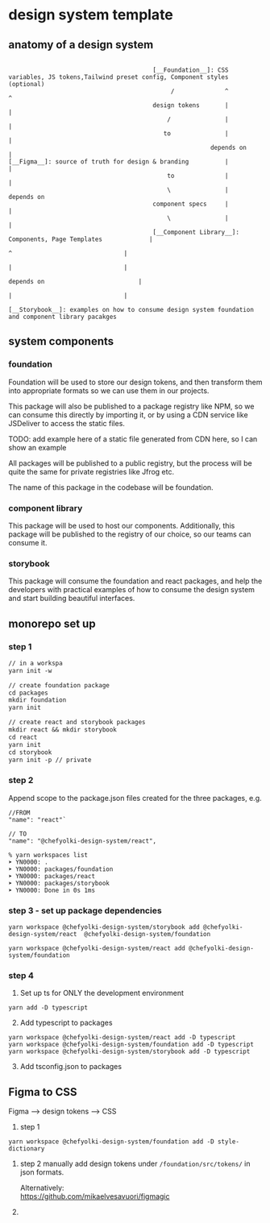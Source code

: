 # design system template

## anatomy of a design system

```

                                        [__Foundation__]: CSS variables, JS tokens,Tailwind preset config, Component styles (optional)
                                             /              ^                                           ^
                                        design tokens       |                                           |
                                            /               |                                           |
                                           to               |                                           |
                                                        depends on                                      |
[__Figma__]: source of truth for design & branding          |                                           |
                                            to              |                                           |
                                            \               |                                       depends on
                                        component specs     |                                           |
                                            \               |                                           |
                                        [__Component Library__]: Components, Page Templates             |
                                                                        ^                               |
                                                                        |                               |
                                                                    depends on                          |
                                                                        |                               |
                                                                    [__Storybook__]: examples on how to consume design system foundation and component library pacakges

```

## system components

### foundation

Foundation will be used to store our design tokens, and then
transform them into appropriate formats so we can use them in our projects.

This package will also be published to a package registry like NPM,
so we can consume this directly by importing it,
or by using a CDN service like JSDeliver to access the static files.

TODO: add example here of a static file generated from CDN here, so I can show an example

All packages will be published to a public registry, but the process will be quite the same for private registries like Jfrog etc.

The name of this package in the codebase will be foundation.

### component library

This package will be used to host our components.
Additionally, this package will be published to the registry of our choice, so our teams can consume it.

### storybook

This package will consume the foundation and react packages, and help the developers with practical examples of how to consume the design system and start building beautiful interfaces.

## monorepo set up

### step 1

```txt
// in a workspa
yarn init -w

// create foundation package
cd packages
mkdir foundation
yarn init

// create react and storybook packages
mkdir react && mkdir storybook
cd react
yarn init
cd storybook
yarn init -p // private
```

### step 2

Append scope to the package.json files created for the three packages,
e.g.

```
//FROM
"name": "react"`
```

```
// TO
"name": "@chefyolki-design-system/react",
```

```
% yarn workspaces list
➤ YN0000: .
➤ YN0000: packages/foundation
➤ YN0000: packages/react
➤ YN0000: packages/storybook
➤ YN0000: Done in 0s 1ms
```

### step 3 - set up package dependencies

```
yarn workspace @chefyolki-design-system/storybook add @chefyolki-design-system/react  @chefyolki-design-system/foundation

yarn workspace @chefyolki-design-system/react add @chefyolki-design-system/foundation
```

### step 4

1. Set up ts for ONLY the development environment

```
yarn add -D typescript
```

2. Add typescript to packages

```
yarn workspace @chefyolki-design-system/react add -D typescript
yarn workspace @chefyolki-design-system/foundation add -D typescript
yarn workspace @chefyolki-design-system/storybook add -D typescript
```

3. Add tsconfig.json to packages

## Figma to CSS

Figma --> design tokens --> CSS

1. step 1

```
yarn workspace @chefyolki-design-system/foundation add -D style-dictionary
```

1. step 2
   manually add design tokens under `/foundation/src/tokens/` in json formats.

   Alternatively:  
    https://github.com/mikaelvesavuori/figmagic

1.
